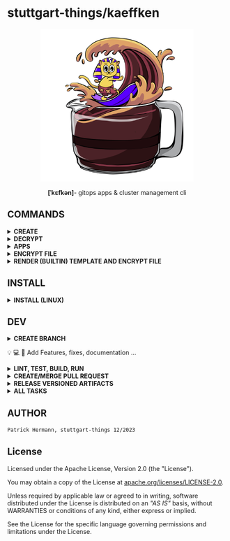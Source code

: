 # stuttgart-things/kaeffken

<div align="center">
  <p>
    <img src="https://github.com/stuttgart-things/docs/blob/main/hugo/sthings-coffee.png" alt="sthings" width="350" />
  </p>
  <p>
    <strong>[ˈkɛfkən]</strong>- gitops apps & cluster management cli

  </p>
</div>

## COMMANDS

<details><summary><b>CREATE</b></summary>

```bash
kaeffken create --survey=true --questions "tests/questions1.yaml,tests/questions2.yaml"
```

</details>

<details><summary><b>DECRYPT</b></summary>

## DECRYPT FILE (SOPS)

### STDOUT

```bash
export SOPS_AGE_KEY=AGE-SECRET-KEY-1T22K05UTRDU..
kaeffken decrypt \
--source encrypted.yaml
```

### TO FILE

```bash
kaeffken decrypt \
--source encrypted.yaml \
--key AGE-SECRET-KEY-1T22K05UTRDU.. \
--output file \
--destination /tmp/decrypted.yaml
```

</details>


<details><summary><b>APPS</b></summary>

```bash
kaeffken \
--output file \
--clusterPath=clusters/labul/test1 \
--apps tests/apps.yaml
--pr true
```

```bash
kaeffken \
--output stdout \
--apps /home/sthings/projects/stuttgart-things/kaeffken/apps/flux/apps.yaml \
--appDefaults /home/sthings/projects/stuttgart-things/kaeffken/apps/flux/app-defaults.yaml \
--defaults /home/sthings/projects/stuttgart-things/kaeffken/apps/flux/flux-defaults.yaml
```

</details>

<details><summary><b>ENCRYPT FILE</b></summary>

```bash
cat <<EOF >> tests/secret.yaml
kind: Secret
apiVersion: v1
metadata:
  name: secret
data:
  password: wHat6ver
EOF
```

```bash
kaeffken encrypt \
--source tests/secret.yaml \
--output stdout
```

```bash
kaeffken encrypt \
--source tests/secret.yaml \
--output file \
--destination ~/projects/sops/ \
--name config \
--age age1g438...
```

```bash
kaeffken encrypt \
--source tests/secret.yaml \
--output file \
--pr true \
--destination /tmp \
--clusterPath=clusters/labul/test1
```

</details>

<details><summary><b>RENDER (BUILTIN) TEMPLATE AND ENCRYPT FILE</b></summary>

```bash
kaeffken encrypt \
--template k8s \
--values "password=mysecretvalue, username=admin" \
--output stdout
```

</details>

## INSTALL

<details><summary><b>INSTALL (LINUX)</b></summary>

</details>

## DEV

<details><summary><b>CREATE BRANCH</b></summary>

```bash
task branch
```

</details>

:bulb: :computer: :floppy_disk: Add Features, fixes, documentation ...

<details><summary><b>LINT, TEST, BUILD, RUN</b></summary>

```bash
task run
```

</details>

<details><summary><b>CREATE/MERGE PULL REQUEST</b></summary>

```bash
task pr
```

</details>

<details><summary><b>RELEASE VERSIONED ARTIFACTS</b></summary>

```bash
task release
```

</details>

<details><summary><b>ALL TASKS</b></summary>

```bash
task: Available tasks for this project:
* branch:              Create branch from main
* build:               Install
* build-ko:            Build KO Image
* commit:              Commit + push code into branch
* delete-branch:       Delete branch from origin
* lint:                Lint code
* pr:                  Create pull request into main
* release:             Release
* run:                 Run
* test:                Test code
* tests:               Built cli tests
```

</details>

## AUTHOR

```bash
Patrick Hermann, stuttgart-things 12/2023
```

## License

Licensed under the Apache License, Version 2.0 (the "License").

You may obtain a copy of the License at [apache.org/licenses/LICENSE-2.0](http://www.apache.org/licenses/LICENSE-2.0).

Unless required by applicable law or agreed to in writing, software distributed under the License is distributed on an _"AS IS"_ basis, without WARRANTIES or conditions of any kind, either express or implied.

See the License for the specific language governing permissions and limitations under the License.
